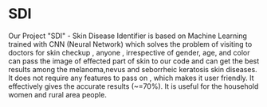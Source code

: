 # SDI
Our Project "SDI" - Skin Disease Identifier is based on Machine Learning trained with CNN (Neural Network) which solves the problem of visiting to doctors for skin checkup , anyone , irrespective of gender, age, and color can pass the image of effected part of skin  to our code and can get the best results among the melanoma,nevus and seborrheic keratosis skin diseases. It does not require any features to pass on , which makes it user friendly. It effectively gives the accurate results (~=70%). It is useful for the household women and rural area people.
